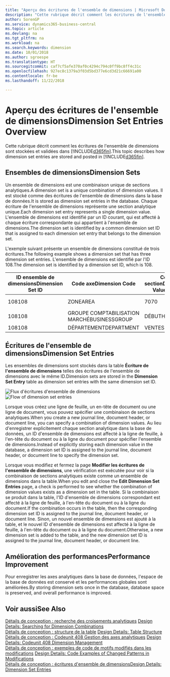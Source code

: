 ```yaml
---
title: "Aperçu des écritures de l'ensemble de dimensions | Microsoft Docs"
description: "Cette rubrique décrit comment les écritures de l'ensemble de dimensions sont stockées et validées dans Dynamics 365."
author: SorenGP
ms.service: dynamics365-business-central
ms.topic: article
ms.devlang: na
ms.tgt_pltfrm: na
ms.workload: na
ms.search.keywords: dimension
ms.date: 10/01/2018
ms.author: sgroespe
ms.translationtype: HT
ms.sourcegitcommit: caf7cf5afe370af0c4294c794c0ff9bc8ff4c31c
ms.openlocfilehash: 927ec8c1379a3f03d5bd377e6cd3d21c66691a00
ms.contentlocale: fr-be
ms.lasthandoff: 11/22/2018

---
```

# <a name="dimension-set-entries-overview"></a><span data-ttu-id="a5d0d-103">Aperçu des écritures de l'ensemble de dimensions</span><span class="sxs-lookup"><span data-stu-id="a5d0d-103">Dimension Set Entries Overview</span></span>
<span data-ttu-id="a5d0d-104">Cette rubrique décrit comment les écritures de l'ensemble de dimensions sont stockées et validées dans [!INCLUDE[d365fin](includes/d365fin_md.md)].</span><span class="sxs-lookup"><span data-stu-id="a5d0d-104">This topic describes how dimension set entries are stored and posted in [!INCLUDE[d365fin](includes/d365fin_md.md)].</span></span>  

## <a name="dimension-sets"></a><span data-ttu-id="a5d0d-105">Ensembles de dimensions</span><span class="sxs-lookup"><span data-stu-id="a5d0d-105">Dimension Sets</span></span>  
<span data-ttu-id="a5d0d-106">Un ensemble de dimensions est une combinaison unique de sections analytiques.</span><span class="sxs-lookup"><span data-stu-id="a5d0d-106">A dimension set is a unique combination of dimension values.</span></span> <span data-ttu-id="a5d0d-107">Il est stocké comme des écritures de l'ensemble de dimensions dans la base de données.</span><span class="sxs-lookup"><span data-stu-id="a5d0d-107">It is stored as dimension set entries in the database.</span></span> <span data-ttu-id="a5d0d-108">Chaque écriture de l'ensemble de dimensions représente une section analytique unique.</span><span class="sxs-lookup"><span data-stu-id="a5d0d-108">Each dimension set entry represents a single dimension value.</span></span> <span data-ttu-id="a5d0d-109">L'ensemble de dimensions est identifié par un ID courant, qui est affecté à chaque écriture correspondante qui appartient à l'ensemble de dimensions.</span><span class="sxs-lookup"><span data-stu-id="a5d0d-109">The dimension set is identified by a common dimension set ID that is assigned to each dimension set entry that belongs to the dimension set.</span></span>  

<span data-ttu-id="a5d0d-110">L'exemple suivant présente un ensemble de dimensions constitué de trois écritures.</span><span class="sxs-lookup"><span data-stu-id="a5d0d-110">The following example shows a dimension set that has three dimension set entries.</span></span> <span data-ttu-id="a5d0d-111">L'ensemble de dimensions est identifié par l'ID 108.</span><span class="sxs-lookup"><span data-stu-id="a5d0d-111">The dimension set is identified by a dimension set ID, which is 108.</span></span>  

|<span data-ttu-id="a5d0d-112">ID ensemble de dimensions</span><span class="sxs-lookup"><span data-stu-id="a5d0d-112">Dimension Set ID</span></span>|<span data-ttu-id="a5d0d-113">Code axe</span><span class="sxs-lookup"><span data-stu-id="a5d0d-113">Dimension Code</span></span>|<span data-ttu-id="a5d0d-114">Code section</span><span class="sxs-lookup"><span data-stu-id="a5d0d-114">Dimension Value Code</span></span>|<span data-ttu-id="a5d0d-115">Nom de la section analytique</span><span class="sxs-lookup"><span data-stu-id="a5d0d-115">Dimension Value Name</span></span>|  
|----------------------|--------------------|--------------------------|--------------------------|  
|<span data-ttu-id="a5d0d-116">108</span><span class="sxs-lookup"><span data-stu-id="a5d0d-116">108</span></span>|<span data-ttu-id="a5d0d-117">ZONE</span><span class="sxs-lookup"><span data-stu-id="a5d0d-117">AREA</span></span>|<span data-ttu-id="a5d0d-118">70</span><span class="sxs-lookup"><span data-stu-id="a5d0d-118">70</span></span>|<span data-ttu-id="a5d0d-119">Amérique du Nord</span><span class="sxs-lookup"><span data-stu-id="a5d0d-119">America North</span></span>|  
|<span data-ttu-id="a5d0d-120">108</span><span class="sxs-lookup"><span data-stu-id="a5d0d-120">108</span></span>|<span data-ttu-id="a5d0d-121">GROUPE COMPTABILISATION MARCHÉ</span><span class="sxs-lookup"><span data-stu-id="a5d0d-121">BUSINESSGROUP</span></span>|<span data-ttu-id="a5d0d-122">DÉBUT</span><span class="sxs-lookup"><span data-stu-id="a5d0d-122">HOME</span></span>|<span data-ttu-id="a5d0d-123">Accueil</span><span class="sxs-lookup"><span data-stu-id="a5d0d-123">Home</span></span>|  
|<span data-ttu-id="a5d0d-124">108</span><span class="sxs-lookup"><span data-stu-id="a5d0d-124">108</span></span>|<span data-ttu-id="a5d0d-125">DÉPARTEMENT</span><span class="sxs-lookup"><span data-stu-id="a5d0d-125">DEPARTMENT</span></span>|<span data-ttu-id="a5d0d-126">VENTES</span><span class="sxs-lookup"><span data-stu-id="a5d0d-126">SALES</span></span>|<span data-ttu-id="a5d0d-127">Ventes</span><span class="sxs-lookup"><span data-stu-id="a5d0d-127">Sales</span></span>|  

## <a name="dimension-set-entries"></a><span data-ttu-id="a5d0d-128">Écritures de l'ensemble de dimensions</span><span class="sxs-lookup"><span data-stu-id="a5d0d-128">Dimension Set Entries</span></span>  
<span data-ttu-id="a5d0d-129">Les ensembles de dimensions sont stockés dans la table **Écriture de l'ensemble de dimensions** telles des écritures de l'ensemble de dimensions avec le même ID.</span><span class="sxs-lookup"><span data-stu-id="a5d0d-129">Dimension sets are stored in the **Dimension Set Entry** table as dimension set entries with the same dimension set ID.</span></span>  

<span data-ttu-id="a5d0d-130">![Flux d'écritures d'ensemble de dimensions](media/dimensionentrynav7.png "Flux d'écritures d'ensemble de dimensions")</span><span class="sxs-lookup"><span data-stu-id="a5d0d-130">![Flow of dimension set entries](media/dimensionentrynav7.png "Flow of dimension set entries")</span></span>  

<span data-ttu-id="a5d0d-131">Lorsque vous créez une ligne de feuille, un en-tête de document ou une ligne de document, vous pouvez spécifier une combinaison de sections analytiques.</span><span class="sxs-lookup"><span data-stu-id="a5d0d-131">When you create a new journal line, document header, or document line, you can specify a combination of dimension values.</span></span> <span data-ttu-id="a5d0d-132">Au lieu d'enregistrer explicitement chaque section analytique dans la base de données, un ID d'ensemble de dimensions est affecté à la ligne de feuille, à l'en-tête du document ou à la ligne du document pour spécifier l'ensemble de dimensions.</span><span class="sxs-lookup"><span data-stu-id="a5d0d-132">Instead of explicitly storing each dimension value in the database, a dimension set ID is assigned to the journal line, document header, or document line to specify the dimension set.</span></span>  

<span data-ttu-id="a5d0d-133">Lorsque vous modifiez et fermez la page **Modifier les écritures de l'ensemble de dimensions**, une vérification est exécutée pour voir si la combinaison de sections analytiques existe comme un ensemble de dimensions dans la table.</span><span class="sxs-lookup"><span data-stu-id="a5d0d-133">When you edit and close the **Edit Dimension Set Entries** page, a check is performed to see whether the combination of dimension values exists as a dimension set in the table.</span></span> <span data-ttu-id="a5d0d-134">Si la combinaison se produit dans la table, l'ID d'ensemble de dimensions correspondant est affecté à la ligne de feuille, à l'en-tête du document ou à la ligne du document.</span><span class="sxs-lookup"><span data-stu-id="a5d0d-134">If the combination occurs in the table, then the corresponding dimension set ID is assigned to the journal line, document header, or document line.</span></span> <span data-ttu-id="a5d0d-135">Sinon, un nouvel ensemble de dimensions est ajouté à la table, et le nouvel ID d'ensemble de dimensions est affecté à la ligne de feuille, à l'en-tête du document ou à la ligne du document.</span><span class="sxs-lookup"><span data-stu-id="a5d0d-135">Otherwise, a new dimension set is added to the table, and the new dimension set ID is assigned to the journal line, document header, or document line.</span></span>  

## <a name="performance-improvement"></a><span data-ttu-id="a5d0d-136">Amélioration des performances</span><span class="sxs-lookup"><span data-stu-id="a5d0d-136">Performance Improvement</span></span>  
<span data-ttu-id="a5d0d-137">Pour enregistrer les axes analytiques dans la base de données, l'espace de la base de données est conservé et les performances globales sont améliorées.</span><span class="sxs-lookup"><span data-stu-id="a5d0d-137">By storing dimension sets once in the database, database space is preserved, and overall performance is improved.</span></span>  

## <a name="see-also"></a><span data-ttu-id="a5d0d-138">Voir aussi</span><span class="sxs-lookup"><span data-stu-id="a5d0d-138">See Also</span></span>  
<span data-ttu-id="a5d0d-139">[Détails de conception : recherche des croisements analytiques](design-details-searching-for-dimension-combinations.md) </span><span class="sxs-lookup"><span data-stu-id="a5d0d-139">[Design Details: Searching for Dimension Combinations](design-details-searching-for-dimension-combinations.md) </span></span>  
<span data-ttu-id="a5d0d-140">[Détails de conception : structure de la table](design-details-table-structure.md) </span><span class="sxs-lookup"><span data-stu-id="a5d0d-140">[Design Details: Table Structure](design-details-table-structure.md) </span></span>  
<span data-ttu-id="a5d0d-141">[Détails de conception : Codeunit 408 Gestion des axes analytiques](design-details-codeunit-408-dimension-management.md) </span><span class="sxs-lookup"><span data-stu-id="a5d0d-141">[Design Details: Codeunit 408 Dimension Management](design-details-codeunit-408-dimension-management.md) </span></span>  
<span data-ttu-id="a5d0d-142">[Détails de conception : exemples de code de motifs modifiés dans les modifications](design-details-code-examples-of-changed-patterns-in-modifications.md) </span><span class="sxs-lookup"><span data-stu-id="a5d0d-142">[Design Details: Code Examples of Changed Patterns in Modifications](design-details-code-examples-of-changed-patterns-in-modifications.md) </span></span>  
[<span data-ttu-id="a5d0d-143">Détails de conception : écritures d'ensemble de dimensions</span><span class="sxs-lookup"><span data-stu-id="a5d0d-143">Design Details: Dimension Set Entries</span></span>](design-details-dimension-set-entries.md)   

